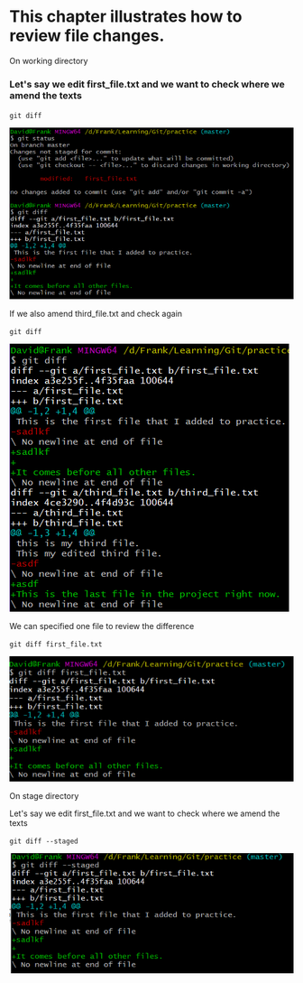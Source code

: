 # This chapter illustrates how to review file changes.

On working directory

### Let's say we edit first\_file.txt and we want to check where we amend the texts

`git diff`

![](/assets/gitDiff)

If we also amend third\_file.txt and check again

`git diff`

![](/assets/gitDiffAll)

We can specified one file to review the difference

`git diff first_file.txt`

![](/assets/gitDiffOneFile)

On stage directory

Let's say we edit first\_file.txt and we want to check where we amend the texts

`git diff --staged`

![](/assets/gitDiffStaged)


